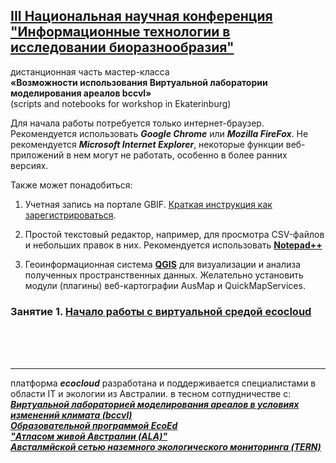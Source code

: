 ## [III Национальная научная конференция<br>"Информационные технологии в исследовании биоразнообразия"](https://insma.urfu.ru/conf/itbio)

дистанционная часть мастер-класса <br>**«Возможности использования Виртуальной лаборатории моделирования ареалов bccvl»**<br>
(scripts and notebooks for workshop in Ekaterinburg)

Для начала работы потребуется только интернет-браузер.<br>Рекомендуется использовать ***Google Chrome*** или ***Mozilla FireFox***. Не рекомендуется ***Microsoft Internet Explorer***, некоторые функции веб-приложений в нем могут не работать, особенно в более ранних версиях. 

Также может понадобиться:
1. Учетная запись на портале GBIF. [Краткая инструкция как зарегистрироваться](http://gbif.ru/files/manuals/GBIF_personal_account.pdf).

2. Простой текстовый редактор, например, для просмотра CSV-файлов и небольших правок в них. Рекомендуется использовать [**Notepad++**](https://notepad-plus-plus.org/)

3. Геоинформационная система [**QGIS**](https://qgis.org/ru/site/) для визуализации и анализа полученных пространственных данных. Желательно установить модули (плагины) веб-картографии AusMap и QuickMapServices.

### Занятие 1. [Начало работы с виртуальной средой ecocloud](https://github.com/MaxCarabus/SDMworkshop/blob/master/ecocloud_1_getting_started.pdf) 

<br><br><br>
- - - 

платформа ***ecocloud*** разработана и поддерживается специалистами в области IT и экологии из Австралии. 
в тесном сотпудничестве с: <br>
[***Виртуальной лабораторией моделирования ареалов в условиях изменений климата (bccvl)***](http://bccvl.org.au/)<br>
[***Образовательной программой EcoEd***](http://ecoed.org.au/about/)<br>
[***"Атласом живой Австралии (ALA)"***](https://www.ala.org.au/)<br>
[***Австалмйской сетью наземного экологического мониторинга (TERN)***](https://www.tern.org.au/)

